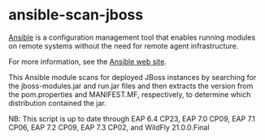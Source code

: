 ansible-scan-jboss
==================

[Ansible](http://ansible.com) is a configuration management tool that
enables running modules on remote systems without the need for remote
agent infrastructure.

For more information, see the [Ansible web site](http://ansible.com).

This Ansible module scans for deployed JBoss instances by searching
for the jboss-modules.jar and run.jar files and then extracts the
version from the pom.properties and MANIFEST.MF, respectively, to
determine which distribution contained the jar.

NB:  This script is up to date through EAP 6.4 CP23, EAP 7.0 CP09,
     EAP 7.1 CP06, EAP 7.2 CP09, EAP 7.3 CP02, and WildFly 21.0.0.Final


